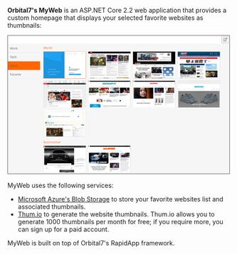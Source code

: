 <b>Orbital7's MyWeb</b> is an ASP.NET Core 2.2 web application that provides a custom homepage that displays your selected favorite websites as thumbnails:

<img src="https://github.com/orbital7/orbital7.myweb/blob/master/screenshots/Screenshot01.png" width="500" />

MyWeb uses the following services:
<ul>
  <li><a href="https://azure.microsoft.com/en-us/services/storage/blobs/">Microsoft Azure's Blob Storage</a> to store your favorite websites list and associated thumbnails.</li>
  <li><a href="https://thum.io">Thum.io</a> to generate the website thumbnails. Thum.io allows you to generate 1000 thumbnails per month for free; if you require more, you can sign up for a paid account.
</ul>

MyWeb is built on top of Orbital7's RapidApp framework.
